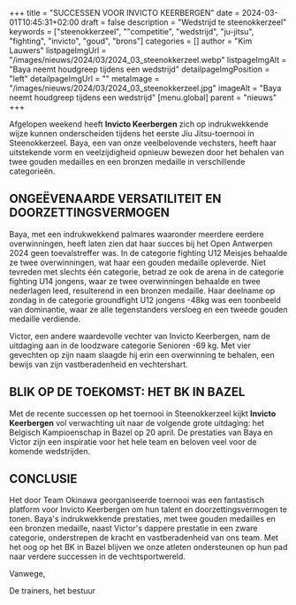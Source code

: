 +++
title = "SUCCESSEN VOOR INVICTO KEERBERGEN"
date = 2024-03-01T10:45:31+02:00
draft = false
description = "Wedstrijd te steenokkerzeel"
keywords = ["steenokkerzeel", ""competitie", "wedstrijd", "ju-jitsu", "fighting", "invicto", "goud", "brons"]
categories = []
author = "Kim Lauwers"
listpageImgUrl = "/images/nieuws/2024/03/2024_03_steenokkerzeel.webp"
listpageImgAlt = "Baya neemt houdgreep tijdens een wedstrijd"
detailpageImgPosition = "left"
detailpageImgUrl = ""
metaImage = "/images/nieuws/2024/03/2024_03_steenokkerzeel.jpg"
imageAlt = "Baya neemt houdgreep tijdens een wedstrijd"
[menu.global]
    parent = "nieuws"
+++

Afgelopen weekend heeft **Invicto Keerbergen** zich op indrukwekkende wijze kunnen onderscheiden tijdens het eerste Jiu Jitsu-toernooi in Steenokkerzeel. 
Baya, een van onze veelbelovende vechsters, heeft haar uitstekende vorm en veelzijdigheid opnieuw bewezen door het behalen van twee gouden medailles en een bronzen medaille in verschillende categorieën.

## ONGEËVENAARDE VERSATILITEIT EN DOORZETTINGSVERMOGEN

Baya, met een indrukwekkend palmares waaronder meerdere eerdere overwinningen, heeft laten zien dat haar succes bij het Open Antwerpen 2024 geen toevalstreffer was. In de categorie fighting U12 Meisjes behaalde ze twee overwinningen, wat haar een gouden medaille opleverde. Niet tevreden met slechts één categorie, betrad ze ook de arena in de categorie fighting U14 jongens, waar ze twee overwinningen behaalde en twee nederlagen leed, resulterend in een bronzen medaille. Haar deelname op zondag in de categorie groundfight U12 jongens -48kg was een toonbeeld van dominantie, waar ze alle tegenstanders versloeg en een tweede gouden medaille verdiende.

Victor, een andere waardevolle vechter van Invicto Keerbergen, nam de uitdaging aan in de loodzware categorie Senioren -69 kg. Met vier gevechten op zijn naam slaagde hij erin een overwinning te behalen, een bewijs van zijn vastberadenheid en vechtershart.

## BLIK OP DE TOEKOMST: HET BK IN BAZEL

Met de recente successen op het toernooi in Steenokkerzeel kijkt **Invicto Keerbergen** vol verwachting uit naar de volgende grote uitdaging: het Belgisch Kampioenschap in Bazel op 20 april. De prestaties van Baya en Victor zijn een inspiratie voor het hele team en beloven veel voor de komende wedstrijden.

## CONCLUSIE

Het door Team Okinawa georganiseerde toernooi was een fantastisch platform voor Invicto Keerbergen om hun talent en doorzettingsvermogen te tonen. Baya's indrukwekkende prestaties, met twee gouden medailles en een bronzen medaille, naast Victor's dappere prestatie in een zware categorie, onderstrepen de kracht en vastberadenheid van ons team. Met het oog op het BK in Bazel blijven we onze atleten ondersteunen op hun pad naar verdere successen in de vechtsportwereld.

Vanwege,

De trainers, het bestuur